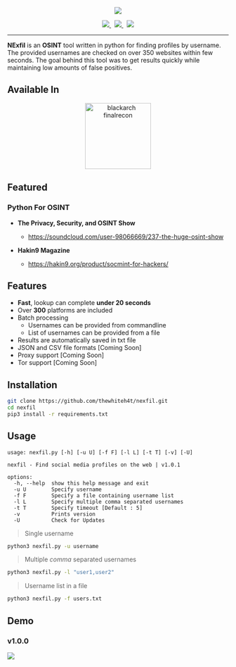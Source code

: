 <p align="center"><img src="https://i.imgur.com/Relo42X.jpg"></p>

<p align="center">
    <a href="https://twitter.com/thewhiteh4t">
      <img src="https://img.shields.io/badge/-TWITTER-black?logo=twitter&style=for-the-badge">
    </a>
    &nbsp;
    <a href="https://twc1rcle.com/">
      <img src="https://img.shields.io/badge/-THE WHITE CIRCLE-black?logo=&style=for-the-badge">
    </a>
    &nbsp;
    <a href="https://thewhiteh4t.github.io/">
      <img src="https://img.shields.io/badge/-BLOG-black?logo=dialogflow&style=for-the-badge">
    </a>
</p>

---

**NExfil** is an **OSINT** tool written in python for finding profiles by username. The provided usernames are checked on over 350 websites within few seconds. The goal behind this tool was to get results quickly while maintaining low amounts of false positives.

## Available In

<p align="center">
  <a href="https://blackarch.org/">
    <img width="150px" hspace="10px" src="https://i.imgur.com/YZ5KDL1.png" alt="blackarch finalrecon">
  </a>
</p>

## Featured

### Python For OSINT

* **The Privacy, Security, and OSINT Show**
  * https://soundcloud.com/user-98066669/237-the-huge-osint-show

* **Hakin9 Magazine**
  * https://hakin9.org/product/socmint-for-hackers/

## Features

* **Fast**, lookup can complete **under 20 seconds**
* Over **300** platforms are included
* Batch processing
    * Usernames can be provided from commandline
    * List of usernames can be provided from a file
* Results are automatically saved in txt file
* JSON and CSV file formats [Coming Soon]
* Proxy support [Coming Soon]
* Tor support [Coming Soon]

## Installation

```bash
git clone https://github.com/thewhiteh4t/nexfil.git
cd nexfil
pip3 install -r requirements.txt
```

## Usage

```
usage: nexfil.py [-h] [-u U] [-f F] [-l L] [-t T] [-v] [-U]

nexfil - Find social media profiles on the web | v1.0.1

options:
  -h, --help  show this help message and exit
  -u U        Specify username
  -f F        Specify a file containing username list
  -l L        Specify multiple comma separated usernames
  -t T        Specify timeout [Default : 5]
  -v          Prints version
  -U          Check for Updates
```
> Single username

```bash
python3 nexfil.py -u username
```

> Multiple *comma* separated usernames

```bash
python3 nexfil.py -l "user1,user2"
```

> Username list in a file

```bash
python3 nexfil.py -f users.txt
```

## Demo

### v1.0.0
![](https://raw.githubusercontent.com/thewhiteh4t/static_files/main/nexfil.gif)
